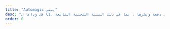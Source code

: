 ```yaml
---
title: "Automagic يبني"
desc: "قل وداعا ل CI. يتم بناء كل دفعة ونشرها ، بما في ذلك البنية التحتية التابعة."
order: 0
---
```

<svg width="100%" height="100%" viewBox="0 0 56 56" fill="none">
    <path
        fill-rule="evenodd"
        clip-rule="evenodd"
        d="M28 0C12.53 0 0 12.53 0 28c0 12.39 8.015 22.855 19.145 26.565 1.4.245 1.925-.595 1.925-1.33 0-.665-.035-2.87-.035-5.215-7.035 1.295-8.855-1.715-9.415-3.29-.315-.805-1.68-3.29-2.87-3.955-.98-.525-2.38-1.82-.035-1.855 2.205-.035 3.78 2.03 4.305 2.87 2.52 4.235 6.545 3.045 8.155 2.31.245-1.82.98-3.045 1.785-3.745-6.23-.7-12.74-3.115-12.74-13.825 0-3.045 1.085-5.565 2.87-7.525-.28-.7-1.26-3.57.28-7.42 0 0 2.345-.735 7.7 2.87 2.24-.63 4.62-.945 7-.945s4.76.315 7 .945c5.355-3.64 7.7-2.87 7.7-2.87 1.54 3.85.56 6.72.28 7.42 1.785 1.96 2.87 4.445 2.87 7.525 0 10.745-6.545 13.125-12.775 13.825 1.015.875 1.89 2.555 1.89 5.18 0 3.745-.035 6.755-.035 7.7 0 .735.525 1.61 1.925 1.33C47.985 50.855 56 40.355 56 28 56 12.53 43.47 0 28 0Z"
        class="fill-green-1"></path>
</svg>